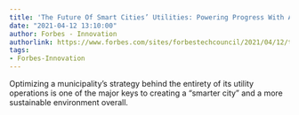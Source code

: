 ```yaml
---
title: 'The Future Of Smart Cities’ Utilities: Powering Progress With AI'
date: "2021-04-12 13:10:00"
author: Forbes - Innovation
authorlink: https://www.forbes.com/sites/forbestechcouncil/2021/04/12/the-future-of-smart-cities-utilities-powering-progress-with-ai/
tags:
- Forbes-Innovation
---
```

Optimizing a municipality’s strategy behind the entirety of its utility operations is one of the major keys to creating a “smarter city” and a more sustainable environment overall.
